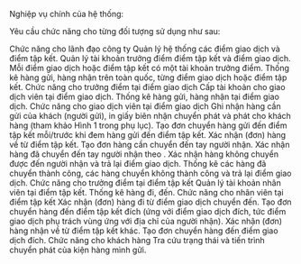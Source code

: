 Nghiệp vụ chính của hệ thống:

Yêu cầu chức năng cho từng đối tượng sử dụng như sau:

Chức năng cho lãnh đạo công ty
Quản lý hệ thống các điểm giao dịch và điểm tập kết.
Quản lý tài khoản trưởng điểm điểm tập kết và điểm giao dịch. Mỗi điểm giao dịch hoặc điểm tập kết có một tài khoản trưởng điểm.
Thống kê hàng gửi, hàng nhận trên toàn quốc, từng điểm giao dịch hoặc điểm tập kết.
Chức năng cho trưởng điểm tại điểm giao dịch
Cấp tài khoản cho giao dịch viên tại điểm giao dịch.
Thống kê hàng gửi, hàng nhận tại điểm giao dịch.
Chức năng cho giao dịch viên tại điểm giao dịch
Ghi nhận hàng cần gửi của khách (người gửi), in giấy biên nhận chuyển phát và phát cho khách hàng (tham khảo Hình 1 trong phụ lục).
Tạo đơn chuyển hàng gửi đến điểm tập kết mỗi/trước khi đem hàng gửi đến điểm tập kết.
Xác nhận (đơn) hàng về từ điểm tập kết.
Tạo đơn hàng cần chuyển đến tay người nhận.
Xác nhận hàng đã chuyển đến tay người nhận theo .
Xác nhận hàng không chuyển được đến người nhận và trả lại điểm giao dịch.
Thống kê các hàng đã chuyển thành công, các hàng chuyển không thành công và trả lại điểm giao dịch.
Chức năng cho trưởng điểm tại điểm tập kết
Quản lý tài khoản nhân viên tại điểm tập kết.
Thống kê hàng đi, đến.
Chức năng cho nhân viên tại điểm tập kết
Xác nhận (đơn) hàng đi từ điểm giao dịch chuyển đến.
Tạo đơn chuyển hàng đến điểm tập kết đích (ứng với điểm giao dịch đích, tức điểm giao dịch phụ trách vùng ứng với địa chỉ của người nhận).
Xác nhận (đơn) hàng nhận về từ điểm tập kết khác.
Tạo đơn chuyển hàng đến điểm giao dịch đích.
Chức năng cho khách hàng
Tra cứu trạng thái và tiến trình chuyển phát của kiện hàng mình gửi.
